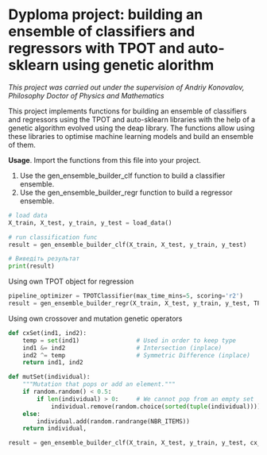# Dyploma project: building an ensemble of classifiers and regressors with TPOT and auto-sklearn using genetic alorithm 
_This project was carried out under the supervision of Andriy Konovalov, Philosophy Doctor of Physics and Mathematics_

This project implements functions for building an ensemble of classifiers and regressors using the TPOT and auto-sklearn libraries with the help of a genetic algorithm evolved using the deap library. The functions allow using these libraries to optimise machine learning models and build an ensemble of them.

**Usage**.
Import the functions from this file into your project.
1. Use the gen_ensemble_builder_clf function to build a classifier ensemble.
2. Use the gen_ensemble_builder_regr function to build a regressor ensemble.

```python
# load data
X_train, X_test, y_train, y_test = load_data()

# run classification func
result = gen_ensemble_builder_clf(X_train, X_test, y_train, y_test)

# Виведіть результат
print(result)
```

Using own TPOT object for regression

```python
pipeline_optimizer = TPOTClassifier(max_time_mins=5, scoring='r2')
result = gen_ensemble_builder_regr(X_train, X_test, y_train, y_test, TPOT_object=pipeline_optimizer, use_aurosklearn=False)
```

Using own crossover and mutation genetic operators

```python
def cxSet(ind1, ind2):
    temp = set(ind1)                # Used in order to keep type
    ind1 &= ind2                    # Intersection (inplace)
    ind2 ^= temp                    # Symmetric Difference (inplace)
    return ind1, ind2

def mutSet(individual):
    """Mutation that pops or add an element."""
    if random.random() < 0.5:
        if len(individual) > 0:     # We cannot pop from an empty set
            individual.remove(random.choice(sorted(tuple(individual))))
    else:
        individual.add(random.randrange(NBR_ITEMS))
    return individual,

result = gen_ensemble_builder_clf(X_train, X_test, y_train, y_test, cx_operator=cxSet, mut_operator=mutSet)
```
